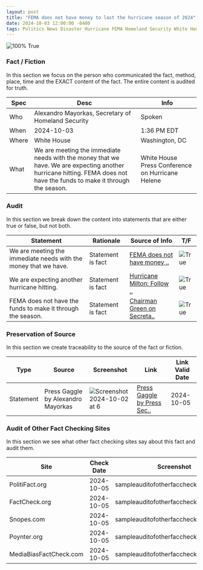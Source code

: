 ```yaml
---
layout: post
title: "FEMA does not have money to last the hurricane season of 2024"
date: 2024-10-03 12:00:00 -0400
tags: Politics News Disaster Hurricane FEMA Homeland Security White House
---
```


![100% True](/assets/images/100.jpg)

### Fact / Fiction

In this section we focus on the person who communicated the fact, method, place, time and the EXACT content of the fact. The entire content is audited for truth.

| Spec | Desc | Info | 
| ----------- | ----------- | ----------- |
| Who | Alexandro Mayorkas, Secretary of Homeland Security | Spoken | 
| When | 2024-10-03 | 1:36 PM EDT | 
| Where | White House | Washington, DC | 
| What | We are meeting the immediate needs with the money that we have. We are expecting another hurricane hitting. FEMA does not have the funds to make it through the season. | White House Press Conference on Hurricane Helene  | 

### Audit

In this section we break down the content into statements that are either true or false, but not both.

| Statement | Rationale | Source of Info | T/F | 
| ----------- | ----------- | ----------- | ----------- |
| We are meeting the immediate needs with the money that we have. | Statement is fact | [FEMA does not have money ..](https://budget.house.gov/imo/media/doc/hearing_weap-up.pdf) | ![True](/assets/images/true.png) | 
| We are expecting another hurricane hitting. | Statement is fact | [Hurricane Milton: Follow ..](https://www.commerce.gov/news/blog/2024/10/hurricane-milton-follow-advice-local-officials-and-evacuate-if-told-do-so) | ![True](/assets/images/true.png) | 
| FEMA does not have the funds to make it through the season. | Statement is fact | [Chairman Green on Secreta..](https://homeland.house.gov/2024/10/04/chairman-green-on-secretary-mayorkas-claims-about-fema-funds-biden-harris-administrations-priorities-are-completely-backwards/) | ![True](/assets/images/true.png) | 

### Preservation of Source

In this section we create traceability to the source of the fact or fiction.

| Type | Source | Screenshot | Link | Link Valid Date | 
| ----------- | ----------- | ----------- | ----------- | ----------- |
| Statement | Press Gaggle by Alexandro Mayorkas | ![Screenshot 2024-10-02 at 6](/posts/images/2024-10-03-FEMA-does-not-have-money-to-last-the-hurricane-season-of-2024-Screenshot-2024-10-02-at-6.58.39 PM.jpg) | [Press Gaggle by Press Sec..](https://www.whitehouse.gov/briefing-room/press-briefings/2024/10/02/press-gaggle-by-press-secretary-karine-jean-pierre-and-secretary-of-homeland-security-alejandro-mayorkas-en-route-greenville-sc/) | 2024-10-05 | 

### Audit of Other Fact Checking Sites

In this section we see what other fact checking sites say about this fact and audit them.

| Site | Check Date | Screenshot | Explanation | Grade | 
| ----------- | ----------- | ----------- | ----------- | ----------- |
| PolitiFact.org | 2024-10-05 | sampleauditofotherfaccheckersimage.jpg | They are honest | ![Grade](/assets/images/10.png) | 
| FactCheck.org | 2024-10-05 | sampleauditofotherfaccheckersimage.jpg | They are gaslighting | ![Grade](/assets/images/3.png) | 
| Snopes.com | 2024-10-05 | sampleauditofotherfaccheckersimage.jpg | They have no opinion | ![Grade](/assets/images/1.png) | 
| Poynter.org | 2024-10-05 | sampleauditofotherfaccheckersimage.jpg | Absolute bullshit | ![Grade](/assets/images/0.png) | 
| MediaBiasFactCheck.com | 2024-10-05 | sampleauditofotherfaccheckersimage.jpg | Deceptive presentation | ![Grade](/assets/images/1.png) | 

